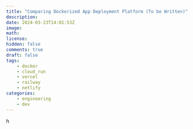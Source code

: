 ```yaml
---
title: "Comparing Dockerized App Deployment Platform (To be Written)"
description: 
date: 2024-03-23T14:01:53Z
image: 
math: 
license: 
hidden: false
comments: true
draft: false
tags:
    - docker
    - cloud_run
    - vercel
    - railway
    - netlify
categories:
    - engineering
    - dev
---
```


h